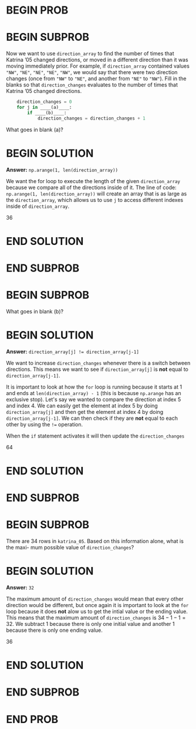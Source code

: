 # BEGIN PROB

# BEGIN SUBPROB

Now we want to use `direction_array` to find the number of times that Katrina ’05 changed
directions, or moved in a different direction than it was moving immediately prior. For
example, if `direction_array` contained values
                        `"NW"`, `"NE"`, `"NE"`, `"NE"`, `"NW"`,
we would say that there were two direction changes (once from `"NW"` to `"NE"`, and another
from `"NE"` to `"NW"`).
Fill in the blanks so that `direction_changes` evaluates to the number of times that Katrina
’05 changed directions.

```py
    direction_changes = 0
    for j in ____(a)____:
        if ____(b)____:
            direction_changes = direction_changes + 1
```

What goes in blank (a)? 

# BEGIN SOLUTION

**Answer:** `np.arange(1, len(direction_array))`

We want the for loop to execute the length of the given `direction_array` because we compare all of the directions inside of it. The line of code: `np.arange(1, len(direction_array))` will create an array that is as large as the `direction_array`, which allows us to use `j` to access different indexes inside of `direction_array`.

<average>36</average>

# END SOLUTION

# END SUBPROB



# BEGIN SUBPROB

What goes in blank (b)?

# BEGIN SOLUTION

**Answer:** `direction_array[j] != direction_array[j-1]`

We want to increase `direction_changes` whenever there is a switch between directions. This means we want to see if `direction_array[j]` is **not** equal to `direction_array[j-1]`.

It is important to look at how the `for` loop is running because it starts at 1 and ends at `len(direction_array) - 1` (this is because `np.arange` has an exclusive stop). Let's say we wanted to compare the direction at index 5 and index 4. We can easily get the element at index 5 by doing `direction_array[j]` and then get the element at index 4 by doing `direction_array[j-1]`. We can then check if they are **not** equal to each other by using the `!=` operation.

When the `if` statement activates it will then update the `direction_changes`

<average>64</average>

# END SOLUTION

# END SUBPROB



# BEGIN SUBPROB

There are 34 rows in `katrina_05`. Based on this information alone, what is the maxi-
mum possible value of `direction_changes`?

# BEGIN SOLUTION

**Answer:** `32`

The maximum amount of `direction_changes` would mean that every other direction would be different, but once again it is important to look at the `for` loop because it does **not** alow us to get the intial value or the ending value. This means that the maximum amount of `direction_changes` is $34-1-1 = 32$. We subtract 1 because there is only one initial value and another 1 because there is only one ending value.

<average>36</average>

# END SOLUTION

# END SUBPROB



# END PROB